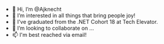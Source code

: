 - 👋 Hi, I’m @Ajknecht
- 👀 I’m interested in all things that bring people joy!
- 🌱 I’ve graduated from the .NET Cohort 18 at Tech Elevator.
- 💞️ I’m looking to collaborate on ...
- 📫 I'm best reached via email!

<!---
Ajknecht/Ajknecht is a ✨ special ✨ repository because its `README.md` (this file) appears on your GitHub profile.
You can click the Preview link to take a look at your changes.
--->
